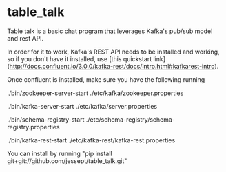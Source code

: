 # table_talk
Table talk is a basic chat program that leverages Kafka's pub/sub model and rest API.

In order for it to work, Kafka's REST API needs to be installed and working, so if you don't have it installed, use [this quickstart link] (http://docs.confluent.io/3.0.0/kafka-rest/docs/intro.html#kafkarest-intro).

Once confluent is installed, make sure you have the following running

./bin/zookeeper-server-start ./etc/kafka/zookeeper.properties

./bin/kafka-server-start ./etc/kafka/server.properties

./bin/schema-registry-start ./etc/schema-registry/schema-registry.properties

./bin/kafka-rest-start ./etc/kafka-rest/kafka-rest.properties

You can install by running "pip install git+git://github.com/jessept/table_talk.git" 
